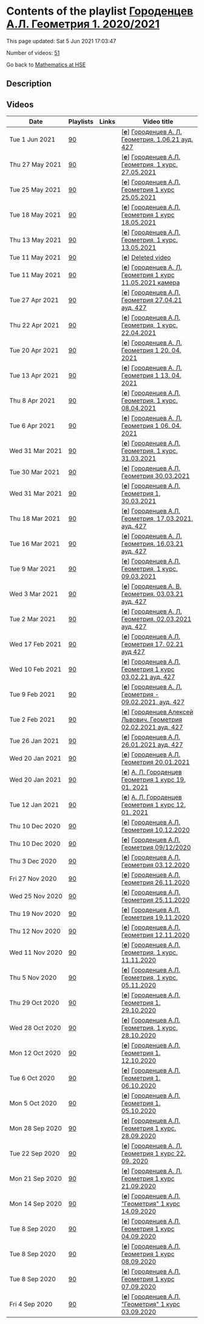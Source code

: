 # Contents of the playlist [Городенцев А.Л. Геометрия 1. 2020/2021](https://www.youtube.com/playlist?list=PLq3E5oubNNoBsEH9ILrimrR3sGTl7-e0T)

This page updated: Sat 5 Jun 2021 17:03:47

Number of videos: [51](#videos)

Go back to [Mathematics at HSE](../README.md)

## Description



## Videos

|Date|Playlists|Links|Video title|
|---|---|---|---|
| Tue&nbsp;1&nbsp;Jun&nbsp;2021 | [90](../playlists/90 "Городенцев А.Л. Геометрия 1. 2020/2021") |  | [[**e**](https://studio.youtube.com/video/4bb6lLIE3AM/edit "Edit")] [Городенцев А. Л. Геометрия.  1.06.21 ауд. 427](https://www.youtube.com/watch?v=4bb6lLIE3AM&list=PLq3E5oubNNoBsEH9ILrimrR3sGTl7-e0T "БАКАЛАВРИАТ 2020/2021 Геометрия Курс обязательный (Математика) Факультет математики 1-й курс, 4 модуль Формат изучения: без онлайн-курса Городенцев Алексей Львович Язык: русский") |
| Thu&nbsp;27&nbsp;May&nbsp;2021 | [90](../playlists/90 "Городенцев А.Л. Геометрия 1. 2020/2021") |  | [[**e**](https://studio.youtube.com/video/xzf11es6c00/edit "Edit")] [Городенцев А.Л. Геометрия, 1 курс. 27.05.2021](https://www.youtube.com/watch?v=xzf11es6c00&list=PLq3E5oubNNoBsEH9ILrimrR3sGTl7-e0T) |
| Tue&nbsp;25&nbsp;May&nbsp;2021 | [90](../playlists/90 "Городенцев А.Л. Геометрия 1. 2020/2021") |  | [[**e**](https://studio.youtube.com/video/QqCLaMa82J8/edit "Edit")] [Городенцев А.Л. Геометрия 1 курс 25.05.2021](https://www.youtube.com/watch?v=QqCLaMa82J8&list=PLq3E5oubNNoBsEH9ILrimrR3sGTl7-e0T) |
| Tue&nbsp;18&nbsp;May&nbsp;2021 | [90](../playlists/90 "Городенцев А.Л. Геометрия 1. 2020/2021") |  | [[**e**](https://studio.youtube.com/video/WxVj7UVODbo/edit "Edit")] [Городенцев А.Л.  Геометрия 1 курс 18.05.2021](https://www.youtube.com/watch?v=WxVj7UVODbo&list=PLq3E5oubNNoBsEH9ILrimrR3sGTl7-e0T) |
| Thu&nbsp;13&nbsp;May&nbsp;2021 | [90](../playlists/90 "Городенцев А.Л. Геометрия 1. 2020/2021") |  | [[**e**](https://studio.youtube.com/video/famGLTp3DPQ/edit "Edit")] [Городенцев А.Л. Геометрия, 1 курс. 13.05.2021](https://www.youtube.com/watch?v=famGLTp3DPQ&list=PLq3E5oubNNoBsEH9ILrimrR3sGTl7-e0T) |
| Tue&nbsp;11&nbsp;May&nbsp;2021 | [90](../playlists/90 "Городенцев А.Л. Геометрия 1. 2020/2021") |  | [[**e**](https://studio.youtube.com/video/KJs8aSI5z-0/edit "Edit")] [Deleted video](https://www.youtube.com/watch?v=KJs8aSI5z-0&list=PLq3E5oubNNoBsEH9ILrimrR3sGTl7-e0T "This video is unavailable.") |
| Tue&nbsp;11&nbsp;May&nbsp;2021 | [90](../playlists/90 "Городенцев А.Л. Геометрия 1. 2020/2021") |  | [[**e**](https://studio.youtube.com/video/NN2Qrp-wG-8/edit "Edit")] [Городенцев А. Л.  Геометрия 1 курс 11.05.2021 камера](https://www.youtube.com/watch?v=NN2Qrp-wG-8&list=PLq3E5oubNNoBsEH9ILrimrR3sGTl7-e0T) |
| Tue&nbsp;27&nbsp;Apr&nbsp;2021 | [90](../playlists/90 "Городенцев А.Л. Геометрия 1. 2020/2021") |  | [[**e**](https://studio.youtube.com/video/VtfqRSiiTns/edit "Edit")] [Городенцев А.Л. Геометрия 27.04.21 ауд. 427](https://www.youtube.com/watch?v=VtfqRSiiTns&list=PLq3E5oubNNoBsEH9ILrimrR3sGTl7-e0T "БАКАЛАВРИАТ 2020/2021 Геометрия Факультет математики 1 курс, 4 модуль Городенцев Алексей Львович Язык: русский") |
| Thu&nbsp;22&nbsp;Apr&nbsp;2021 | [90](../playlists/90 "Городенцев А.Л. Геометрия 1. 2020/2021") |  | [[**e**](https://studio.youtube.com/video/aV9QgxFthTc/edit "Edit")] [Городенцев А.Л. Геометрия, 1 курс. 22.04.2021](https://www.youtube.com/watch?v=aV9QgxFthTc&list=PLq3E5oubNNoBsEH9ILrimrR3sGTl7-e0T) |
| Tue&nbsp;20&nbsp;Apr&nbsp;2021 | [90](../playlists/90 "Городенцев А.Л. Геометрия 1. 2020/2021") |  | [[**e**](https://studio.youtube.com/video/uIzJF_fzPqM/edit "Edit")] [Городенцев А.  Л.  Геометрия 1 20.  04.  2021](https://www.youtube.com/watch?v=uIzJF_fzPqM&list=PLq3E5oubNNoBsEH9ILrimrR3sGTl7-e0T) |
| Tue&nbsp;13&nbsp;Apr&nbsp;2021 | [90](../playlists/90 "Городенцев А.Л. Геометрия 1. 2020/2021") |  | [[**e**](https://studio.youtube.com/video/ie_j03LdYQA/edit "Edit")] [Городенцев А.  Л.  Геометрия 1 13.  04.  2021](https://www.youtube.com/watch?v=ie_j03LdYQA&list=PLq3E5oubNNoBsEH9ILrimrR3sGTl7-e0T) |
| Thu&nbsp;8&nbsp;Apr&nbsp;2021 | [90](../playlists/90 "Городенцев А.Л. Геометрия 1. 2020/2021") |  | [[**e**](https://studio.youtube.com/video/sgdH-FycsKQ/edit "Edit")] [Городенцев А.Л. Геометрия, 1 курс. 08.04.2021](https://www.youtube.com/watch?v=sgdH-FycsKQ&list=PLq3E5oubNNoBsEH9ILrimrR3sGTl7-e0T) |
| Tue&nbsp;6&nbsp;Apr&nbsp;2021 | [90](../playlists/90 "Городенцев А.Л. Геометрия 1. 2020/2021") |  | [[**e**](https://studio.youtube.com/video/OWdtJHVntXw/edit "Edit")] [Городенцев А. Л.  Геометрия 1 06. 04. 2021](https://www.youtube.com/watch?v=OWdtJHVntXw&list=PLq3E5oubNNoBsEH9ILrimrR3sGTl7-e0T) |
| Wed&nbsp;31&nbsp;Mar&nbsp;2021 | [90](../playlists/90 "Городенцев А.Л. Геометрия 1. 2020/2021") |  | [[**e**](https://studio.youtube.com/video/rPVY2VwD0Ds/edit "Edit")] [Городенцев А.Л. Геометрия, 1 курс. 31.03.2021](https://www.youtube.com/watch?v=rPVY2VwD0Ds&list=PLq3E5oubNNoBsEH9ILrimrR3sGTl7-e0T) |
| Tue&nbsp;30&nbsp;Mar&nbsp;2021 | [90](../playlists/90 "Городенцев А.Л. Геометрия 1. 2020/2021") |  | [[**e**](https://studio.youtube.com/video/YqsIanN0fps/edit "Edit")] [Городенцев А.Л. Геометрия 30.03.2021](https://www.youtube.com/watch?v=YqsIanN0fps&list=PLq3E5oubNNoBsEH9ILrimrR3sGTl7-e0T) |
| Wed&nbsp;31&nbsp;Mar&nbsp;2021 | [90](../playlists/90 "Городенцев А.Л. Геометрия 1. 2020/2021") |  | [[**e**](https://studio.youtube.com/video/iigs1kgHDlk/edit "Edit")] [Городенцев А.Л. Геометрия 1, 30.03.2021](https://www.youtube.com/watch?v=iigs1kgHDlk&list=PLq3E5oubNNoBsEH9ILrimrR3sGTl7-e0T) |
| Thu&nbsp;18&nbsp;Mar&nbsp;2021 | [90](../playlists/90 "Городенцев А.Л. Геометрия 1. 2020/2021") |  | [[**e**](https://studio.youtube.com/video/CM15SEAV4S8/edit "Edit")] [Городенцев А.Л. Геометрия, 17.03.2021, ауд.  427](https://www.youtube.com/watch?v=CM15SEAV4S8&list=PLq3E5oubNNoBsEH9ILrimrR3sGTl7-e0T "Геометрия Курс обязательный (Математика) Факультет математики Когда читается:  Бакалавриат, 1-й курс,  3 модуль Городенцев Алексей Львович") |
| Tue&nbsp;16&nbsp;Mar&nbsp;2021 | [90](../playlists/90 "Городенцев А.Л. Геометрия 1. 2020/2021") |  | [[**e**](https://studio.youtube.com/video/MVqvbL2g6BU/edit "Edit")] [Городенцев А. Л. Геометрия.  16.03.21 ауд. 427](https://www.youtube.com/watch?v=MVqvbL2g6BU&list=PLq3E5oubNNoBsEH9ILrimrR3sGTl7-e0T "БАКАЛАВРИАТ 2020/2021 Геометрия - Курс обязательный (Математика) Факультет математики 1-й курс, 3 модуль Городенцев Алексей Львович") |
| Tue&nbsp;9&nbsp;Mar&nbsp;2021 | [90](../playlists/90 "Городенцев А.Л. Геометрия 1. 2020/2021") |  | [[**e**](https://studio.youtube.com/video/10119blV2wg/edit "Edit")] [Городенцев А.Л. Геометрия, 1 курс. 09.03.2021](https://www.youtube.com/watch?v=10119blV2wg&list=PLq3E5oubNNoBsEH9ILrimrR3sGTl7-e0T) |
| Wed&nbsp;3&nbsp;Mar&nbsp;2021 | [90](../playlists/90 "Городенцев А.Л. Геометрия 1. 2020/2021") |  | [[**e**](https://studio.youtube.com/video/tRF31sGphPM/edit "Edit")] [Городенцев А. В. Геометрия.  03.03.21 ауд. 427](https://www.youtube.com/watch?v=tRF31sGphPM&list=PLq3E5oubNNoBsEH9ILrimrR3sGTl7-e0T "Геометрия Факультет математики 3 модуль Городенцев Алексей Львович") |
| Tue&nbsp;2&nbsp;Mar&nbsp;2021 | [90](../playlists/90 "Городенцев А.Л. Геометрия 1. 2020/2021") |  | [[**e**](https://studio.youtube.com/video/GPMJIBlzdvQ/edit "Edit")] [Городенцев А. Л. Геометрия.  02.03.2021 ауд.  427](https://www.youtube.com/watch?v=GPMJIBlzdvQ&list=PLq3E5oubNNoBsEH9ILrimrR3sGTl7-e0T "БАКАЛАВРИАТ 2020/2021 Геометрия Факультет математики 1 курс, 3 модуль Городенцев Алексей Львович") |
| Wed&nbsp;17&nbsp;Feb&nbsp;2021 | [90](../playlists/90 "Городенцев А.Л. Геометрия 1. 2020/2021") |  | [[**e**](https://studio.youtube.com/video/wxs7VkGUgg0/edit "Edit")] [Городенцев  А.Л. Геометрия 17. 02.21 ауд 427](https://www.youtube.com/watch?v=wxs7VkGUgg0&list=PLq3E5oubNNoBsEH9ILrimrR3sGTl7-e0T "Геометрия Факультет математики 1-й курс, 3 модуль Охват аудитории: для своего кампуса Преподаватель: Городенцев Алексей Львович Язык: русский") |
| Wed&nbsp;10&nbsp;Feb&nbsp;2021 | [90](../playlists/90 "Городенцев А.Л. Геометрия 1. 2020/2021") |  | [[**e**](https://studio.youtube.com/video/506BOzLjsHg/edit "Edit")] [Городенцев А.Л.  Геометрия  1 курс 03.02.21 ауд. 427](https://www.youtube.com/watch?v=506BOzLjsHg&list=PLq3E5oubNNoBsEH9ILrimrR3sGTl7-e0T "БАКАЛАВРИАТ 2020/2021 Геометрия Факультет математики 3  модуль Городенцев Алексей Львович") |
| Tue&nbsp;9&nbsp;Feb&nbsp;2021 | [90](../playlists/90 "Городенцев А.Л. Геометрия 1. 2020/2021") |  | [[**e**](https://studio.youtube.com/video/2n8faNPxW7U/edit "Edit")] [Городенцев А. Л. Геометрия - 09.02.2021, ауд. 427](https://www.youtube.com/watch?v=2n8faNPxW7U&list=PLq3E5oubNNoBsEH9ILrimrR3sGTl7-e0T "Геометрия Факультет математики 1-й курс, 3  модуль Городенцев Алексей Львович") |
| Tue&nbsp;2&nbsp;Feb&nbsp;2021 | [90](../playlists/90 "Городенцев А.Л. Геометрия 1. 2020/2021") |  | [[**e**](https://studio.youtube.com/video/ndOszCtL4L4/edit "Edit")] [Городенцев Алексей Львович. Геометрия 02.02.2021 ауд. 427](https://www.youtube.com/watch?v=ndOszCtL4L4&list=PLq3E5oubNNoBsEH9ILrimrR3sGTl7-e0T "БАКАЛАВРИАТ 2020/2021 - Геометрия Курс обязательный  Факультет математики 3 модуль Городенцев Алексей Львович") |
| Tue&nbsp;26&nbsp;Jan&nbsp;2021 | [90](../playlists/90 "Городенцев А.Л. Геометрия 1. 2020/2021") |  | [[**e**](https://studio.youtube.com/video/apYSAhOF67A/edit "Edit")] [Городенцев А.Л. 26.01.2021 ауд. 427](https://www.youtube.com/watch?v=apYSAhOF67A&list=PLq3E5oubNNoBsEH9ILrimrR3sGTl7-e0T "Геометрия Городенцев Алексей Львович") |
| Wed&nbsp;20&nbsp;Jan&nbsp;2021 | [90](../playlists/90 "Городенцев А.Л. Геометрия 1. 2020/2021") |  | [[**e**](https://studio.youtube.com/video/9QlnfTTEFvQ/edit "Edit")] [Городенцев А.Л. Геометрия 20.01.2021](https://www.youtube.com/watch?v=9QlnfTTEFvQ&list=PLq3E5oubNNoBsEH9ILrimrR3sGTl7-e0T) |
| Wed&nbsp;20&nbsp;Jan&nbsp;2021 | [90](../playlists/90 "Городенцев А.Л. Геометрия 1. 2020/2021") |  | [[**e**](https://studio.youtube.com/video/zuGhZ0-tKxE/edit "Edit")] [А. Л. Городенцев Геометрия 1 курс 19. 01. 2021](https://www.youtube.com/watch?v=zuGhZ0-tKxE&list=PLq3E5oubNNoBsEH9ILrimrR3sGTl7-e0T) |
| Tue&nbsp;12&nbsp;Jan&nbsp;2021 | [90](../playlists/90 "Городенцев А.Л. Геометрия 1. 2020/2021") |  | [[**e**](https://studio.youtube.com/video/bfh_jraAjEo/edit "Edit")] [А. Л. Городенцев Геометрия 1 курс 12. 01. 2021](https://www.youtube.com/watch?v=bfh_jraAjEo&list=PLq3E5oubNNoBsEH9ILrimrR3sGTl7-e0T) |
| Thu&nbsp;10&nbsp;Dec&nbsp;2020 | [90](../playlists/90 "Городенцев А.Л. Геометрия 1. 2020/2021") |  | [[**e**](https://studio.youtube.com/video/XnnlFL3f03U/edit "Edit")] [Городенцев А.Л. Геометрия 10.12.2020](https://www.youtube.com/watch?v=XnnlFL3f03U&list=PLq3E5oubNNoBsEH9ILrimrR3sGTl7-e0T) |
| Thu&nbsp;10&nbsp;Dec&nbsp;2020 | [90](../playlists/90 "Городенцев А.Л. Геометрия 1. 2020/2021") |  | [[**e**](https://studio.youtube.com/video/8SD5mVnvAew/edit "Edit")] [Городенцев А.Л. Геометрия 09/12/2020](https://www.youtube.com/watch?v=8SD5mVnvAew&list=PLq3E5oubNNoBsEH9ILrimrR3sGTl7-e0T) |
| Thu&nbsp;3&nbsp;Dec&nbsp;2020 | [90](../playlists/90 "Городенцев А.Л. Геометрия 1. 2020/2021") |  | [[**e**](https://studio.youtube.com/video/-UsTldf74oo/edit "Edit")] [Городенцев А.Л. Геометрия 03.12.2020](https://www.youtube.com/watch?v=-UsTldf74oo&list=PLq3E5oubNNoBsEH9ILrimrR3sGTl7-e0T) |
| Fri&nbsp;27&nbsp;Nov&nbsp;2020 | [90](../playlists/90 "Городенцев А.Л. Геометрия 1. 2020/2021") |  | [[**e**](https://studio.youtube.com/video/-1lhmRaNOgo/edit "Edit")] [Городенцев А.Л. Геометрия 26.11.2020](https://www.youtube.com/watch?v=-1lhmRaNOgo&list=PLq3E5oubNNoBsEH9ILrimrR3sGTl7-e0T) |
| Wed&nbsp;25&nbsp;Nov&nbsp;2020 | [90](../playlists/90 "Городенцев А.Л. Геометрия 1. 2020/2021") |  | [[**e**](https://studio.youtube.com/video/cYZtA1Z_An8/edit "Edit")] [Городенцев А.Л. Геометрия 25.11.2020](https://www.youtube.com/watch?v=cYZtA1Z_An8&list=PLq3E5oubNNoBsEH9ILrimrR3sGTl7-e0T) |
| Thu&nbsp;19&nbsp;Nov&nbsp;2020 | [90](../playlists/90 "Городенцев А.Л. Геометрия 1. 2020/2021") |  | [[**e**](https://studio.youtube.com/video/6qDb_8TRwcs/edit "Edit")] [Городенцев А.Л. Геометрия 19.11.2020](https://www.youtube.com/watch?v=6qDb_8TRwcs&list=PLq3E5oubNNoBsEH9ILrimrR3sGTl7-e0T) |
| Thu&nbsp;12&nbsp;Nov&nbsp;2020 | [90](../playlists/90 "Городенцев А.Л. Геометрия 1. 2020/2021") |  | [[**e**](https://studio.youtube.com/video/6xnchBevPvs/edit "Edit")] [Городенцев А.Л. Геометрия 12.11.2020](https://www.youtube.com/watch?v=6xnchBevPvs&list=PLq3E5oubNNoBsEH9ILrimrR3sGTl7-e0T) |
| Wed&nbsp;11&nbsp;Nov&nbsp;2020 | [90](../playlists/90 "Городенцев А.Л. Геометрия 1. 2020/2021") |  | [[**e**](https://studio.youtube.com/video/jEq-3R8l8lY/edit "Edit")] [Городенцев А.Л. Геометрия, 1 курс. 11.11.2020](https://www.youtube.com/watch?v=jEq-3R8l8lY&list=PLq3E5oubNNoBsEH9ILrimrR3sGTl7-e0T) |
| Thu&nbsp;5&nbsp;Nov&nbsp;2020 | [90](../playlists/90 "Городенцев А.Л. Геометрия 1. 2020/2021") |  | [[**e**](https://studio.youtube.com/video/O-FexC964AY/edit "Edit")] [Городенцев А.Л. Геометрия, 1 курс. 05.11.2020](https://www.youtube.com/watch?v=O-FexC964AY&list=PLq3E5oubNNoBsEH9ILrimrR3sGTl7-e0T) |
| Thu&nbsp;29&nbsp;Oct&nbsp;2020 | [90](../playlists/90 "Городенцев А.Л. Геометрия 1. 2020/2021") |  | [[**e**](https://studio.youtube.com/video/XlU07jbgIOM/edit "Edit")] [Городенцев А.Л. Геометрия 1.  29.10.2020](https://www.youtube.com/watch?v=XlU07jbgIOM&list=PLq3E5oubNNoBsEH9ILrimrR3sGTl7-e0T) |
| Wed&nbsp;28&nbsp;Oct&nbsp;2020 | [90](../playlists/90 "Городенцев А.Л. Геометрия 1. 2020/2021") |  | [[**e**](https://studio.youtube.com/video/R7Q7W3ugYTI/edit "Edit")] [Городенцев А.Л. Геометрия, 1 курс. 28.10.2020](https://www.youtube.com/watch?v=R7Q7W3ugYTI&list=PLq3E5oubNNoBsEH9ILrimrR3sGTl7-e0T) |
| Mon&nbsp;12&nbsp;Oct&nbsp;2020 | [90](../playlists/90 "Городенцев А.Л. Геометрия 1. 2020/2021") |  | [[**e**](https://studio.youtube.com/video/TDABV9MTTO0/edit "Edit")] [Городенцев А.Л. Геометрия 1. 12.10.2020](https://www.youtube.com/watch?v=TDABV9MTTO0&list=PLq3E5oubNNoBsEH9ILrimrR3sGTl7-e0T) |
| Tue&nbsp;6&nbsp;Oct&nbsp;2020 | [90](../playlists/90 "Городенцев А.Л. Геометрия 1. 2020/2021") |  | [[**e**](https://studio.youtube.com/video/Jj8Iz6EY32w/edit "Edit")] [Городенцев А.Л. Геометрия 1. 06.10.2020](https://www.youtube.com/watch?v=Jj8Iz6EY32w&list=PLq3E5oubNNoBsEH9ILrimrR3sGTl7-e0T) |
| Mon&nbsp;5&nbsp;Oct&nbsp;2020 | [90](../playlists/90 "Городенцев А.Л. Геометрия 1. 2020/2021") |  | [[**e**](https://studio.youtube.com/video/T4dcT2cG9VY/edit "Edit")] [Городенцев А.Л. Геометрия 1. 05.10.2020](https://www.youtube.com/watch?v=T4dcT2cG9VY&list=PLq3E5oubNNoBsEH9ILrimrR3sGTl7-e0T) |
| Mon&nbsp;28&nbsp;Sep&nbsp;2020 | [90](../playlists/90 "Городенцев А.Л. Геометрия 1. 2020/2021") |  | [[**e**](https://studio.youtube.com/video/ABp6zSbT55c/edit "Edit")] [Городенцев А.Л. Геометрия 1 курс. 28.09.2020](https://www.youtube.com/watch?v=ABp6zSbT55c&list=PLq3E5oubNNoBsEH9ILrimrR3sGTl7-e0T) |
| Tue&nbsp;22&nbsp;Sep&nbsp;2020 | [90](../playlists/90 "Городенцев А.Л. Геометрия 1. 2020/2021") |  | [[**e**](https://studio.youtube.com/video/paAiDqmXWuM/edit "Edit")] [Городенцев А. Л. Геометрия 1 курс 22. 09. 2020](https://www.youtube.com/watch?v=paAiDqmXWuM&list=PLq3E5oubNNoBsEH9ILrimrR3sGTl7-e0T) |
| Mon&nbsp;21&nbsp;Sep&nbsp;2020 | [90](../playlists/90 "Городенцев А.Л. Геометрия 1. 2020/2021") |  | [[**e**](https://studio.youtube.com/video/1Ray1L8L2JE/edit "Edit")] [Городенцев А. Л. Геометрия 1 курс 21.09.2020](https://www.youtube.com/watch?v=1Ray1L8L2JE&list=PLq3E5oubNNoBsEH9ILrimrR3sGTl7-e0T) |
| Mon&nbsp;14&nbsp;Sep&nbsp;2020 | [90](../playlists/90 "Городенцев А.Л. Геометрия 1. 2020/2021") |  | [[**e**](https://studio.youtube.com/video/W8s1LNTFGiY/edit "Edit")] [Городенцев А.Л. "Геометрия" 1 курс 14.09.2020](https://www.youtube.com/watch?v=W8s1LNTFGiY&list=PLq3E5oubNNoBsEH9ILrimrR3sGTl7-e0T) |
| Tue&nbsp;8&nbsp;Sep&nbsp;2020 | [90](../playlists/90 "Городенцев А.Л. Геометрия 1. 2020/2021") |  | [[**e**](https://studio.youtube.com/video/cLJHXOnBXDc/edit "Edit")] [Городенцев А.Л. Геометрия 1 курс 04.09.2020](https://www.youtube.com/watch?v=cLJHXOnBXDc&list=PLq3E5oubNNoBsEH9ILrimrR3sGTl7-e0T) |
| Tue&nbsp;8&nbsp;Sep&nbsp;2020 | [90](../playlists/90 "Городенцев А.Л. Геометрия 1. 2020/2021") |  | [[**e**](https://studio.youtube.com/video/jU7yNup0lko/edit "Edit")] [Городенцев А.Л. Геометрия 1 курс 08.09.2020](https://www.youtube.com/watch?v=jU7yNup0lko&list=PLq3E5oubNNoBsEH9ILrimrR3sGTl7-e0T) |
| Tue&nbsp;8&nbsp;Sep&nbsp;2020 | [90](../playlists/90 "Городенцев А.Л. Геометрия 1. 2020/2021") |  | [[**e**](https://studio.youtube.com/video/pcStNgUgW38/edit "Edit")] [Городенцев А.Л. Геометрия 1 курс 07.09.2020](https://www.youtube.com/watch?v=pcStNgUgW38&list=PLq3E5oubNNoBsEH9ILrimrR3sGTl7-e0T) |
| Fri&nbsp;4&nbsp;Sep&nbsp;2020 | [90](../playlists/90 "Городенцев А.Л. Геометрия 1. 2020/2021") |  | [[**e**](https://studio.youtube.com/video/yxuPcaZXaKM/edit "Edit")] [Городенцев А.Л. "Геометрия" 1 курс 03.09.2020](https://www.youtube.com/watch?v=yxuPcaZXaKM&list=PLq3E5oubNNoBsEH9ILrimrR3sGTl7-e0T) |
